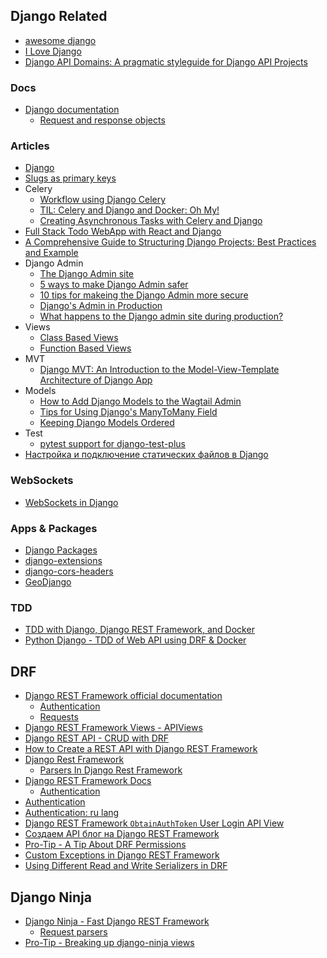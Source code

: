 ## Django Related

- [awesome django](https://github.com/wsvincent/awesome-django)
- [I Love Django](https://paulonteri.com/thoughts/love-django#django-rest-framework)
- [Django API Domains: A pragmatic styleguide for Django API Projects](https://github.com/phalt/django-api-domains)


### Docs
- [Django documentation](https://docs.djangoproject.com/en/5.0/)
    - [Request and response objects](https://docs.djangoproject.com/en/5.0/ref/request-response/)

### Articles
- [Django](https://learnbatta.com/course/django/)
- [Slugs as primary keys](https://www.revsys.com/tidbits/slugs-primary-keys/)
- Celery
    - [Workflow using Django Celery](https://awstip.com/workflow-using-django-celery-cf65092c5add)
    - [TIL: Celery and Django and Docker: Oh My!](https://www.revsys.com/tidbits/celery-and-django-and-docker-oh-my/)
    - [Creating Asynchronous Tasks with Celery and Django](https://realpython.com/courses/asynchronous-tasks-celery-django/)
- [Full Stack Todo WebApp with React and Django](https://dev.to/thekalderon/full-stack-todo-webapp-with-react-and-python-django-4472)
- [A Comprehensive Guide to Structuring Django Projects: Best Practices and Example](https://medium.com/@akshatgadodia/a-comprehensive-guide-to-structuring-django-projects-best-practices-and-example-afb77d8497d5)
- Django Admin
    - [The Django Admin site](https://docs.djangoproject.com/en/5.0/ref/contrib/admin/#hooking-adminsite-instances-into-your-urlconf)
    - [5 ways to make Django Admin safer](https://hackernoon.com/5-ways-to-make-django-admin-safer-eb7753698ac8)
    - [10 tips for makeing the Django Admin more secure](https://opensource.com/article/18/1/10-tips-making-django-admin-more-secure)
    - [Django's Admin in Production](https://www.joshuakehn.com/2014/8/28/djangos-admin-in-production.html)
    - [What happens to the Django admin site during production?](https://stackoverflow.com/questions/49378857/what-happens-to-the-django-admin-site-during-production)
- Views
    - [Class Based Views](https://www.django-rest-framework.org/api-guide/views/#class-based-views)
    - [Function Based Views](https://www.django-rest-framework.org/api-guide/views/#function-based-views)
- MVT
    - [Django MVT: An Introduction to the Model-View-Template Architecture of Django App](https://dev.to/akolade/django-mvt-an-introduction-to-the-model-view-template-architecture-of-a-django-app-23b9)
- Models
    - [How to Add Django Models to the Wagtail Admin](https://www.revsys.com/tidbits/how-add-django-models-wagtail-admin/)
    - [Tips for Using Django's ManyToMany Field](https://www.revsys.com/tidbits/tips-using-djangos-manytomanyfield/)
    - [Keeping Django Models Ordered](https://www.revsys.com/tidbits/keeping-django-model-objects-ordered/)
- Test
    - [pytest support for django-test-plus](https://www.revsys.com/tidbits/pytest-support-django-test-plus/)
- [Настройка и подключение статических файлов в Django](https://pythonru.com/uroki/django-static)



### WebSockets
- [WebSockets in Django](https://dev.to/foxy4096/websocket-in-django-55p1)


### Apps & Packages
- [Django Packages](https://djangopackages.org/)
- [django-extensions](https://github.com/django-extensions/django-extensions/)
- [django-cors-headers](https://github.com/adamchainz/django-cors-headers)
- [GeoDjango](https://docs.djangoproject.com/en/dev/ref/contrib/gis/)


### TDD
- [TDD with Django, Django REST Framework, and Docker](https://testdriven.io/courses/tdd-django/)
- [Python Django - TDD of Web API using DRF & Docker](https://www.geeksforgeeks.org/python-django-test-driven-development-of-web-api-using-drf-docker/)


## DRF
- [Django REST Framework official documentation](https://www.django-rest-framework.org/)
    - [Authentication](https://www.django-rest-framework.org/api-guide/authentication/)
    - [Requests](https://www.django-rest-framework.org/api-guide/requests/)
- [Django REST Framework Views - APIViews](https://testdriven.io/blog/drf-views-part-1/)
- [Django REST API - CRUD with DRF](https://www.geeksforgeeks.org/django-rest-api-crud-with-drf/)
- [How to Create a REST API with Django REST Framework](https://blog.logrocket.com/django-rest-framework-create-api/)
- [Django Rest Framework](https://learnbatta.com/course/django-rest-framework/)
    - [Parsers In Django Rest Framework](https://learnbatta.com/blog/parsers-in-django-rest-framework-85/)
- [Django REST Framework Docs](https://www.tomchristie.com/rest-framework-2-docs/)
    - [Authentication](https://www.tomchristie.com/rest-framework-2-docs/api-guide/authentication)
- [Authentication](https://runebook.dev/ru/docs/django_rest_framework/api-guide/authentication/index)
- [Authentication: ru lang](https://ilyachch.gitbook.io/django-rest-framework-russian-documentation/overview/navigaciya-po-api/authentication)
- [Django REST Framework `ObtainAuthToken` User Login API View](https://stackoverflow.com/questions/58588653/django-rest-framework-obtainauthtoken-user-login-api-view)
- [Создаем API блог на Django REST Framework](https://pythonru.com/uroki/django-rest-api)
- [Pro-Tip - A Tip About DRF Permissions](https://www.revsys.com/tidbits/tip-about-drf-permissions/)
- [Custom Exceptions in Django REST Framework](https://www.revsys.com/tidbits/custom-exceptions-django-rest-framework/)
- [Using Different Read and Write Serializers in DRF](https://www.revsys.com/tidbits/using-different-read-and-write-serializers-django-rest-framework/)


## Django Ninja
- [Django Ninja - Fast Django REST Framework](https://django-ninja.dev/)
    - [Request parsers](https://django-ninja.dev/guides/input/request-parsers/)
- [Pro-Tip - Breaking up django-ninja views](https://www.revsys.com/tidbits/breaking-up-django-ninja-views/)

